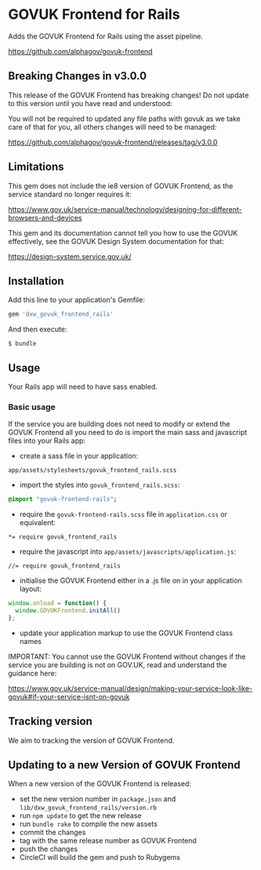 # GOVUK Frontend for Rails

Adds the GOVUK Frontend for Rails using the asset pipeline.

https://github.com/alphagov/govuk-frontend

## Breaking Changes in v3.0.0

This release of the GOVUK Frontend has breaking changes! Do not update to this version until you have read and understood:

You will not be required to updated any file paths with govuk as we take care of that for you, all others changes will need to be managed:

https://github.com/alphagov/govuk-frontend/releases/tag/v3.0.0

## Limitations

This gem does not include the ie8 version of GOVUK Frontend, as the service standard no longer requires it:

https://www.gov.uk/service-manual/technology/designing-for-different-browsers-and-devices

This gem and its documentation cannot tell you how to use the GOVUK effectively, see the GOVUK Design System documentation for that:

https://design-system.service.gov.uk/
## Installation

Add this line to your application's Gemfile:

```ruby
gem 'dxw_govuk_frontend_rails'
```

And then execute:

    $ bundle

## Usage
Your Rails app will need to have sass enabled.

### Basic usage

If the service you are building does not need to modify or extend the GOVUK Frontend all you need to do is import the main sass and javascript files into your Rails app:

- create a sass file in your application:
```
app/assets/stylesheets/govuk_frontend_rails.scss
```
- import the styles into `govuk_frontend_rails.scss`:
```sass
@import "govuk-frontend-rails";
```
- require the `govuk-frontend-rails.scss` file in `application.css` or equivalent:

```
*= require govuk_frontend_rails
```

- require the javascript into `app/assets/javascripts/application.js`:

```
//= require govuk_frontend_rails
```
- initialise the GOVUK Frontend either in a .js file on in your application layout:

```javascript
window.onload = function() {
  window.GOVUKFrontend.initAll()
};
```
- update your application markup to use the GOVUK Frontend class names

IMPORTANT: You cannot use the GOVUK Frontend without changes if the service you are building is not on GOV.UK, read and understand the guidance here:

https://www.gov.uk/service-manual/design/making-your-service-look-like-govuk#if-your-service-isnt-on-govuk

## Tracking version
We aim to tracking the version of GOVUK Frontend.

## Updating to a new Version of GOVUK Frontend

When a new version of the GOVUK Frontend is released:

- set the new version number in `package.json` and `lib/dxw_govuk_frontend_rails/version.rb`
- run  `npm update` to get the new release
- run `bundle rake` to compile the new assets
- commit the changes
- tag with the same release number as GOVUK Frontend
- push the changes
- CircleCI will build the gem and push to Rubygems
